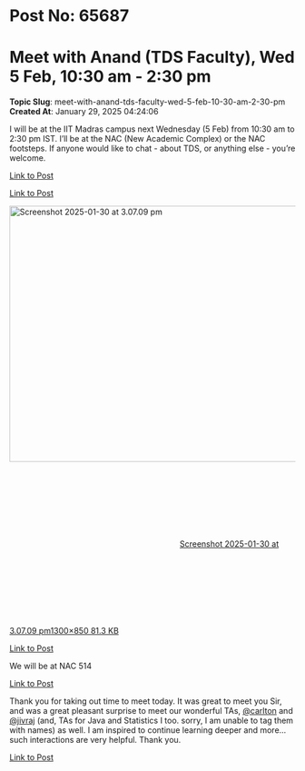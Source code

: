 # Post No: 65687
# Meet with Anand (TDS Faculty), Wed 5 Feb, 10:30 am - 2:30 pm
**Topic Slug**: meet-with-anand-tds-faculty-wed-5-feb-10-30-am-2-30-pm
**Created At**: January 29, 2025 04:24:06

I will be at the IIT Madras campus next Wednesday (5 Feb) from 10:30 am to 2:30 pm IST.
I’ll be at the NAC (New Academic Complex) or the NAC footsteps.
If anyone would like to chat - about TDS, or anything else - you’re welcome.

[Link to Post](https://discourse.onlinedegree.iitm.ac.in/t/meet-with-anand-tds-faculty-wed-5-feb-10-30-am-2-30-pm/587372)



[Link to Post](https://discourse.onlinedegree.iitm.ac.in/t/meet-with-anand-tds-faculty-wed-5-feb-10-30-am-2-30-pm/587373)

<div class="lightbox-wrapper"><a class="lightbox" href="https://europe1.discourse-cdn.com/flex013/uploads/iitm/original/3X/3/c/3c4a546e7bae08a17f873f828185df45aa57f717.png" data-download-href="/uploads/short-url/8BlTKbC5gXmJ3glnNx7zb0GMNgj.png?dl=1" title="Screenshot 2025-01-30 at 3.07.09 pm" rel="noopener nofollow ugc"><img src="https://europe1.discourse-cdn.com/flex013/uploads/iitm/optimized/3X/3/c/3c4a546e7bae08a17f873f828185df45aa57f717_2_690x451.png" alt="Screenshot 2025-01-30 at 3.07.09 pm" data-base62-sha1="8BlTKbC5gXmJ3glnNx7zb0GMNgj" width="690" height="451" srcset="https://europe1.discourse-cdn.com/flex013/uploads/iitm/optimized/3X/3/c/3c4a546e7bae08a17f873f828185df45aa57f717_2_690x451.png, https://europe1.discourse-cdn.com/flex013/uploads/iitm/optimized/3X/3/c/3c4a546e7bae08a17f873f828185df45aa57f717_2_1035x676.png 1.5x, https://europe1.discourse-cdn.com/flex013/uploads/iitm/original/3X/3/c/3c4a546e7bae08a17f873f828185df45aa57f717.png 2x" data-dominant-color="F1F1F1"><div class="meta"><svg class="fa d-icon d-icon-far-image svg-icon" aria-hidden="true"><use href="#far-image"></use></svg><span class="filename">Screenshot 2025-01-30 at 3.07.09 pm</span><span class="informations">1300×850 81.3 KB</span><svg class="fa d-icon d-icon-discourse-expand svg-icon" aria-hidden="true"><use href="#discourse-expand"></use></svg></div></a></div>

[Link to Post](https://discourse.onlinedegree.iitm.ac.in/t/meet-with-anand-tds-faculty-wed-5-feb-10-30-am-2-30-pm/587808)

We will be at NAC 514

[Link to Post](https://discourse.onlinedegree.iitm.ac.in/t/meet-with-anand-tds-faculty-wed-5-feb-10-30-am-2-30-pm/590721)

Thank you for taking out time to meet today. It was great to meet you Sir, and was a great pleasant surprise to meet our wonderful TAs, <a class="mention" href="/u/carlton">@carlton</a> and <a class="mention" href="/u/jivraj">@jivraj</a> (and, TAs for Java and Statistics I too. sorry, I am unable to tag them with names) as well. I am inspired to continue learning deeper and more… such interactions are very helpful. Thank you.

[Link to Post](https://discourse.onlinedegree.iitm.ac.in/t/meet-with-anand-tds-faculty-wed-5-feb-10-30-am-2-30-pm/590849)

